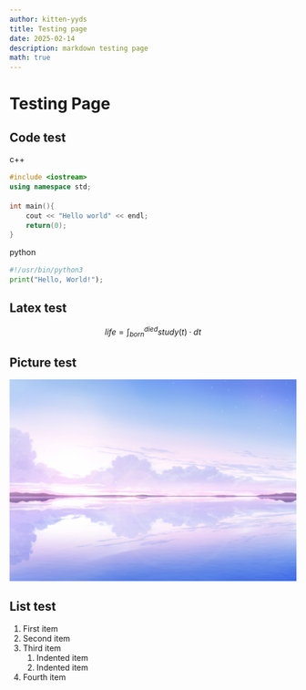 ```yaml
---
author: kitten-yyds
title: Testing page
date: 2025-02-14
description: markdown testing page
math: true
---
```


# Testing Page
## Code test
c++
```C++
#include <iostream>
using namespace std;

int main(){
    cout << "Hello world" << endl;
    return(0);
}
```

python
```python
#!/usr/bin/python3
print("Hello, World!");
```



## Latex test
$$life=\int_{born}^{died} study(t)·dt$$

## Picture test
![蔚蓝档案最终章](background.jpg)

## List test
1. First item
2. Second item
3. Third item
   1. Indented item
   2. Indented item
4. Fourth item
